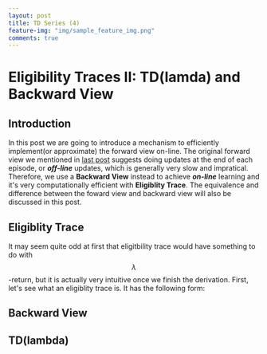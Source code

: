 ```yaml
---
layout: post
title: TD Series (4)
feature-img: "img/sample_feature_img.png"
comments: true
---
```


# Eligibility Traces II: TD(lamda) and Backward View

## Introduction
In this post we are going to introduce a mechanism to efficiently implement(or approximate) the forward view on-line. The original forward view we mentioned in [last post](https://alexbanana19.github.io/2017/07/29/eligibility-trace-1.html) suggests doing updates at the end of each episode, or **_off-line_** updates, which is generally very slow and impratical. Therefore, we use a **Backward View** instead to achieve **_on-line_** learning and it's very computationally efficient with **Eligiblity Trace**. The equivalence and difference between the foward view and backward view will also be discussed in this post.

## Eligiblity Trace
It may seem quite odd at first that eligitbility trace would have something to do with $$\lambda$$-return, but it is actually very intuitive once we finish the derivation. First, let's see what an eligiblity trace is. It has the following form:


## Backward View

## TD(lambda)
